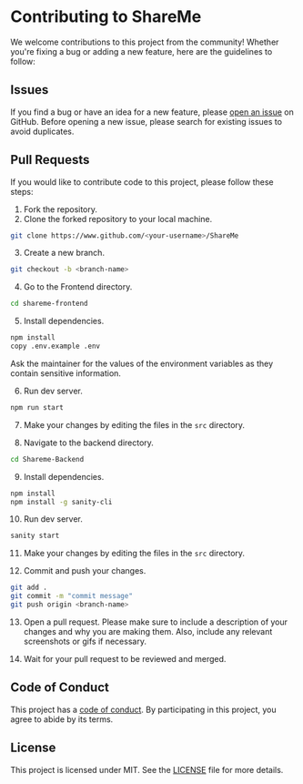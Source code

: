 # Contributing to ShareMe

We welcome contributions to this project from the community! Whether you're fixing a bug or adding a new feature, here are the guidelines to follow:

## Issues

If you find a bug or have an idea for a new feature, please [open an issue](https://github.com/adarshanand67/ShareMe/issues) on GitHub. Before opening a new issue, please search for existing issues to avoid duplicates.

## Pull Requests

If you would like to contribute code to this project, please follow these steps:

1. Fork the repository.
2. Clone the forked repository to your local machine.

```bash
git clone https://www.github.com/<your-username>/ShareMe
```

3. Create a new branch.

```bash
git checkout -b <branch-name>
```

4. Go to the Frontend directory.

```bash
cd shareme-frontend
```

5. Install dependencies.

```bash
npm install
copy .env.example .env
```

Ask the maintainer for the values of the environment variables as they contain sensitive information.

6. Run dev server.

```bash
npm run start
```

7. Make your changes by editing the files in the `src` directory.

8. Navigate to the backend directory.

```bash
cd Shareme-Backend
```

9.  Install dependencies.

```bash
npm install
npm install -g sanity-cli
```

10. Run dev server.

```bash
sanity start
```

11. Make your changes by editing the files in the `src` directory.

12. Commit and push your changes.

```bash
git add .
git commit -m "commit message"
git push origin <branch-name>
```

13. Open a pull request. Please make sure to include a description of your changes and why you are making them. Also, include any relevant screenshots or gifs if necessary.

14. Wait for your pull request to be reviewed and merged.

## Code of Conduct

This project has a [code of conduct](CODE_OF_CONDUCT.md). By participating in this project, you agree to abide by its terms.

## License

This project is licensed under MIT. See the [LICENSE](LICENSE) file for more details.
